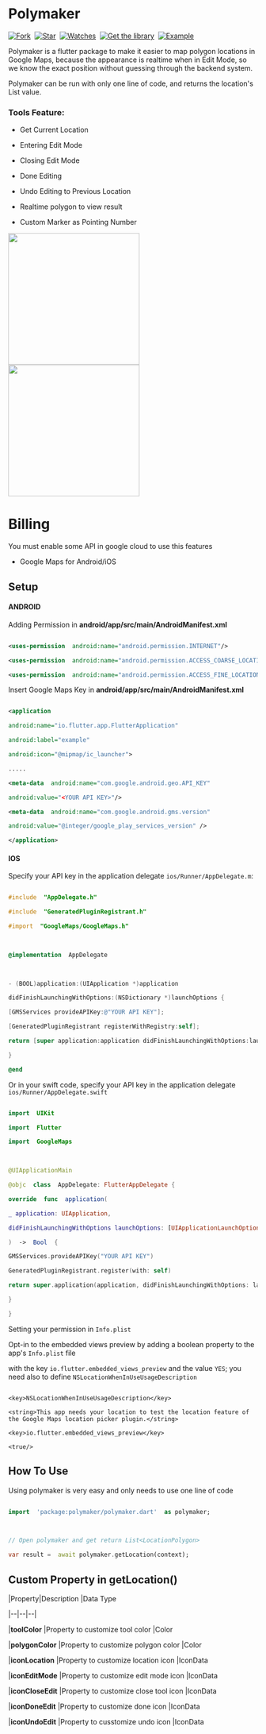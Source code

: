 
  

# Polymaker
[![Fork](https://img.shields.io/github/forks/yusriltakeuchi/polymaker?style=social)](https://github.com/yusriltakeuchi/polymaker/fork)&nbsp; [![Star](https://img.shields.io/github/stars/yusriltakeuchi/polymaker?style=social)](https://github.com/yusriltakeuchi/polymaker/star)&nbsp; [![Watches](https://img.shields.io/github/watchers/yusriltakeuchi/polymaker?style=social)](https://github.com/yusriltakeuchi/polymaker/)&nbsp; [![Get the library](https://img.shields.io/badge/Get%20library-pub-blue)](https://pub.dev/packages/polymaker)&nbsp; [![Example](https://img.shields.io/badge/Example-Ex-success)](https://pub.dev/packages/polymaker#-example-tab-)

Polymaker is a flutter package to make it easier to map polygon locations in Google Maps, because the appearance is realtime when in Edit Mode, so we know the exact position without guessing through the backend system.  
  
Polymaker can be run with only one line of code, and returns the location's List value.

  

### Tools Feature:

- Get Current Location

- Entering Edit Mode

- Closing Edit Mode

- Done Editing

- Undo Editing to Previous Location

- Realtime polygon to view result

- Custom Marker as Pointing Number

  

<p>

<img  src="https://i.ibb.co/x3SRTn6/Whats-App-Image-2020-05-14-at-15-36-26-1.jpg"  width=265/>

<img  src="https://i.ibb.co/n06KMdG/Whats-App-Image-2020-05-15-at-05-52-54.jpg"  width=265 />

</p>

  

# Billing

You must enable some API in google cloud to use this features

- Google Maps for Android/iOS

  

## Setup

  

#### ANDROID

Adding Permission in **android/app/src/main/AndroidManifest.xml**

```xml

<uses-permission  android:name="android.permission.INTERNET"/>

<uses-permission  android:name="android.permission.ACCESS_COARSE_LOCATION"/>

<uses-permission  android:name="android.permission.ACCESS_FINE_LOCATION" />

```

  

Insert Google Maps Key in **android/app/src/main/AndroidManifest.xml**

```xml

<application

android:name="io.flutter.app.FlutterApplication"

android:label="example"

android:icon="@mipmap/ic_launcher">

.....

<meta-data  android:name="com.google.android.geo.API_KEY"

android:value="<YOUR API KEY>"/>

<meta-data  android:name="com.google.android.gms.version"

android:value="@integer/google_play_services_version" />

</application>

```

  

#### IOS

Specify your API key in the application delegate `ios/Runner/AppDelegate.m`:

  

```objectivec

#include  "AppDelegate.h"

#include  "GeneratedPluginRegistrant.h"

#import  "GoogleMaps/GoogleMaps.h"

  

@implementation  AppDelegate

  

- (BOOL)application:(UIApplication *)application

didFinishLaunchingWithOptions:(NSDictionary *)launchOptions {

[GMSServices provideAPIKey:@"YOUR API KEY"];

[GeneratedPluginRegistrant registerWithRegistry:self];

return [super application:application didFinishLaunchingWithOptions:launchOptions];

}

@end

```

  

Or in your swift code, specify your API key in the application delegate `ios/Runner/AppDelegate.swift`

```swift

import  UIKit

import  Flutter

import  GoogleMaps

  

@UIApplicationMain

@objc  class  AppDelegate: FlutterAppDelegate {

override  func  application(

_ application: UIApplication,

didFinishLaunchingWithOptions launchOptions: [UIApplicationLaunchOptionsKey:  Any]?

)  ->  Bool  {

GMSServices.provideAPIKey("YOUR API KEY")

GeneratedPluginRegistrant.register(with: self)

return super.application(application, didFinishLaunchingWithOptions: launchOptions)

}

}

```

  

Setting your permission in `Info.plist`

  

Opt-in to the embedded views preview by adding a boolean property to the app's `Info.plist` file

with the key `io.flutter.embedded_views_preview` and the value `YES`; you need also to define `NSLocationWhenInUseUsageDescription`

  

```plist

<key>NSLocationWhenInUseUsageDescription</key>

<string>This app needs your location to test the location feature of the Google Maps location picker plugin.</string>

<key>io.flutter.embedded_views_preview</key>

<true/>

```

  

## How To Use

Using polymaker is very easy and only needs to use one line of code

```dart

import  'package:polymaker/polymaker.dart'  as polymaker;

  

// Open polymaker and get return List<LocationPolygon>

var result =  await polymaker.getLocation(context);

```

  

## Custom Property in getLocation()

|Property|Description |Data Type

|--|--|--|

|**toolColor** |Property to customize tool color |Color

|**polygonColor** |Property to customize polygon color |Color

|**iconLocation** |Property to customize location icon |IconData

|**iconEditMode** |Property to customize edit mode icon |IconData

|**iconCloseEdit** |Property to customize close tool icon |IconData

|**iconDoneEdit** |Property to customize done icon |IconData

|**iconUndoEdit** |Property to cusstomize undo icon |IconData

